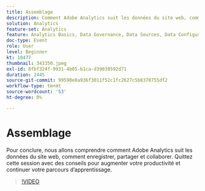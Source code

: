 ```yaml
---
title: Assemblage
description: Comment Adobe Analytics suit les données du site web, comment enregistrer, partager et collaborer.
solution: Analytics
feature-set: Analytics
feature: Analytics Basics, Data Governance, Data Sources, Data Configuration and Collection
doc-type: Event
role: User
level: Beginner
kt: 10477
thumbnail: 343350.jpeg
exl-id: 8fbf324f-9931-4b05-b1ca-d39038592d71
duration: 2445
source-git-commit: 99590e8a936f3011f52c1fc2627c5b8370755df2
workflow-type: tm+mt
source-wordcount: '53'
ht-degree: 0%

---
```


# Assemblage

Pour conclure, nous allons comprendre comment Adobe Analytics suit les données du site web, comment enregistrer, partager et collaborer. Quittez cette session avec des conseils pour augmenter votre productivité et continuer votre parcours d’apprentissage.

>[!VIDEO](https://video.tv.adobe.com/v/343350/?quality=12&learn=on)
